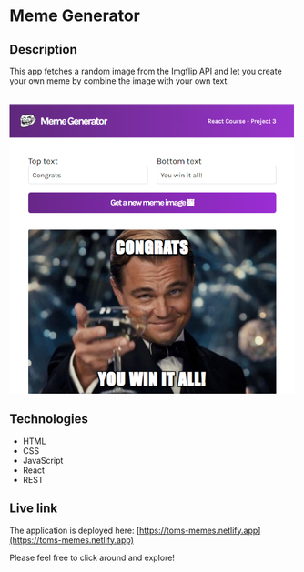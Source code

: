 # Meme Generator

## Description
This app fetches a random image from the [Imgflip API](https://imgflip.com/api) and let you create your own meme by combine the image with your own text.

<br/>
<img src="screenshot.png" alt="Screenshot of website." width="500px"/>

## Technologies
- HTML
- CSS
- JavaScript
- React
- REST

## Live link
The application is deployed here:
[https://toms-memes.netlify.app](https://toms-memes.netlify.app)

Please feel free to click around and explore!
